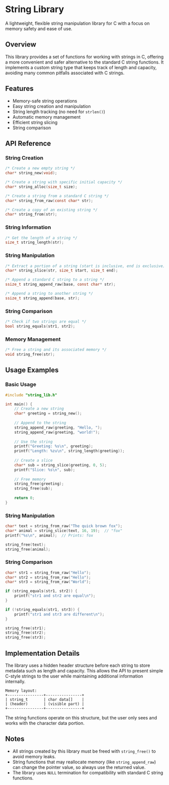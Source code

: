 # String Library

A lightweight, flexible string manipulation library for C with a focus on memory safety and ease of use.

## Overview

This library provides a set of functions for working with strings in C, offering a more convenient and safer alternative to the standard C string functions. It implements a custom string type that keeps track of length and capacity, avoiding many common pitfalls associated with C strings.

## Features

- Memory-safe string operations
- Easy string creation and manipulation
- String length tracking (no need for `strlen()`)
- Automatic memory management
- Efficient string slicing
- String comparison

## API Reference

### String Creation

```c
/* Create a new empty string */
char* string_new(void);

/* Create a string with specific initial capacity */
char* string_alloc(size_t size);

/* Create a string from a standard C string */
char* string_from_raw(const char* str);

/* Create a copy of an existing string */
char* string_from(str);
```

### String Information

```c
/* Get the length of a string */
size_t string_length(str);
```

### String Manipulation

```c
/* Extract a portion of a string (start is inclusive, end is exclusive) */
char* string_slice(str, size_t start, size_t end);

/* Append a standard C string to a string */
ssize_t string_append_raw(base, const char* str);

/* Append a string to another string */
ssize_t string_append(base, str);
```

### String Comparison

```c
/* Check if two strings are equal */
bool string_equals(str1, str2);
```

### Memory Management

```c
/* Free a string and its associated memory */
void string_free(str);
```

## Usage Examples

### Basic Usage

```c
#include "string_lib.h"

int main() {
    // Create a new string
    char* greeting = string_new();
    
    // Append to the string
    string_append_raw(greeting, "Hello, ");
    string_append_raw(greeting, "world!");
    
    // Use the string
    printf("Greeting: %s\n", greeting);
    printf("Length: %zu\n", string_length(greeting));
    
    // Create a slice
    char* sub = string_slice(greeting, 0, 5);
    printf("Slice: %s\n", sub);
    
    // Free memory
    string_free(greeting);
    string_free(sub);
    
    return 0;
}
```

### String Manipulation

```c
char* text = string_from_raw("The quick brown fox");
char* animal = string_slice(text, 16, 19);  // "fox"
printf("%s\n", animal);  // Prints: fox

string_free(text);
string_free(animal);
```

### String Comparison

```c
char* str1 = string_from_raw("Hello");
char* str2 = string_from_raw("Hello");
char* str3 = string_from_raw("World");

if (string_equals(str1, str2)) {
    printf("str1 and str2 are equal\n");
}

if (!string_equals(str1, str3)) {
    printf("str1 and str3 are different\n");
}

string_free(str1);
string_free(str2);
string_free(str3);
```

## Implementation Details

The library uses a hidden header structure before each string to store metadata such as length and capacity. This allows the API to present simple C-style strings to the user while maintaining additional information internally.

```
Memory layout:
+----------------+----------------+
| string_t       | char data[]    |
| (header)       | (visible part) |
+----------------+----------------+
```

The string functions operate on this structure, but the user only sees and works with the character data portion.

## Notes

- All strings created by this library must be freed with `string_free()` to avoid memory leaks.
- String functions that may reallocate memory (like `string_append_raw`) can change the pointer value, so always use the returned value.
- The library uses `NULL` termination for compatibility with standard C string functions.

